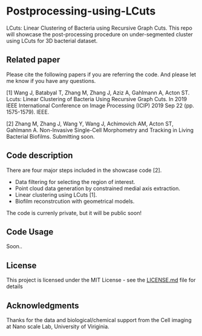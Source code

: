 # Postprocessing-using-LCuts
LCuts: Linear Clustering of Bacteria using Recursive Graph Cuts. This repo will showcase the post-processing procedure on under-segmented cluster using LCuts for 3D bacterial dataset.

## Related paper
Please cite the following papers if you are referring the code. And please let me know if you have any questions.

[1] Wang J, Batabyal T, Zhang M, Zhang J, Aziz A, Gahlmann A, Acton ST. Lcuts: Linear Clustering of Bacteria Using Recursive Graph Cuts. In 2019 IEEE International Conference on Image Processing (ICIP) 2019 Sep 22 (pp. 1575-1579). IEEE.

[2] Zhang M, Zhang J, Wang Y, Wang J, Achimovich AM, Acton ST, Gahlmann A. Non-Invasive Single-Cell Morphometry and Tracking in Living Bacterial Biofilms. Submitting soon.

## Code description
There are four major steps included in the showcase code [2].
- Data filtering for selecting the region of interest.
- Point cloud data generation by constrained medial axis extraction.
- Linear clustering using LCuts [1].
- Biofilm reconstrcution with geometrical models.

The code is currenly private, but it will be public soon!

## Code Usage
Soon..

## License

This project is licensed under the MIT License - see the [LICENSE.md](LICENSE.md) file for details

## Acknowledgments

Thanks for the data and biological/chemical support from the Cell imaging at Nano scale Lab, University of Viriginia.
